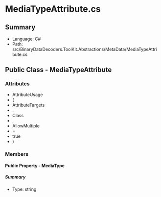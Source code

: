 ﻿# MediaTypeAttribute.cs

## Summary

* Language: C#
* Path: src/BinaryDataDecoders.ToolKit.Abstractions/MetaData/MediaTypeAttribute.cs

## Public Class - MediaTypeAttribute

### Attributes

 - AttributeUsage
 - (
 - AttributeTargets
 - .
 - Class
 - ,
 - AllowMultiple
 - =
 - true
 - )

### Members

#### Public Property - MediaType

##### Summary

 * Type: string 


